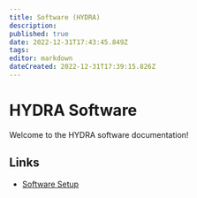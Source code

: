 ```yaml
---
title: Software (HYDRA)
description: 
published: true
date: 2022-12-31T17:43:45.849Z
tags: 
editor: markdown
dateCreated: 2022-12-31T17:39:15.826Z
---
```


# HYDRA Software

Welcome to the HYDRA software documentation!

## Links
- [Software Setup](/en/Avionics/Software_HYDRA/Setup)